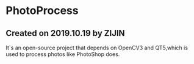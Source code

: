 # PhotoProcess
## Created on 2019.10.19 by ZIJIN
It`s an open-source project that depends on OpenCV3 and QT5,which is used to process photos like PhotoShop does.

